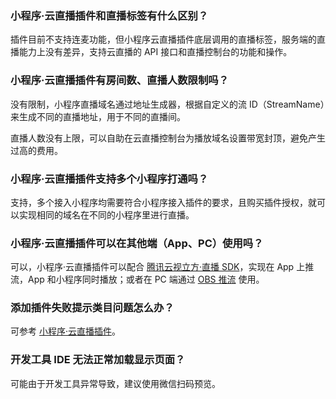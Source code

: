### 小程序·云直播插件和直播标签有什么区别？
插件目前不支持连麦功能，但小程序云直播插件底层调用的直播标签，服务端的直播能力上没有差异，支持云直播的 API 接口和直播控制台的功能和操作。

### 小程序·云直播插件有房间数、直播人数限制吗？
没有限制，小程序直播域名通过地址生成器，根据自定义的流 ID（StreamName）来生成不同的直播地址，用于不同的直播间。

直播人数没有上限，可以自助在云直播控制台为播放域名设置带宽封顶，避免产生过高的费用。

### 小程序·云直播插件支持多个小程序打通吗？
支持，多个接入小程序均需要符合小程序接入插件的要求，且购买插件授权，就可以实现相同的域名在不同的小程序里进行直播。

### 小程序·云直播插件可以在其他端（App、PC）使用吗？
可以，小程序·云直播插件可以配合 [腾讯云视立方·直播 SDK](https://cloud.tencent.com/document/product/454)，实现在 App 上推流，App 和小程序同时播放；或者在 PC 端通过 [OBS 推流](https://cloud.tencent.com/document/product/267/32726) 使用。

### 添加插件失败提示类目问题怎么办？
可参考 [小程序·云直播插件](https://cloud.tencent.com/document/product/1078/42916)。

### 开发工具 IDE 无法正常加载显示页面？
可能由于开发工具异常导致，建议使用微信扫码预览。


 
